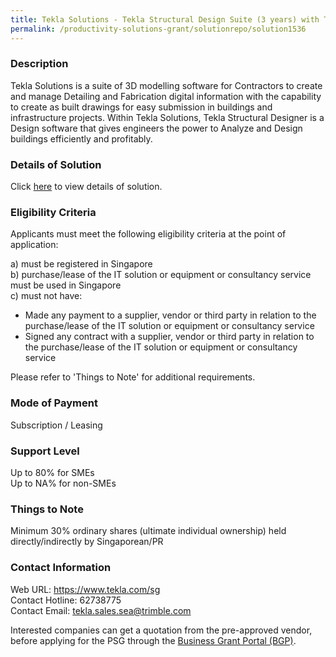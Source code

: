 ```yaml
---
title: Tekla Solutions - Tekla Structural Design Suite (3 years) with Training
permalink: /productivity-solutions-grant/solutionrepo/solution1536
---
```


### Description

Tekla Solutions is a suite of 3D modelling software for Contractors to create and manage Detailing and Fabrication digital information with the capability to create as built drawings for easy submission in buildings and infrastructure projects. Within Tekla Solutions, Tekla Structural Designer is a Design software that gives engineers the power to Analyze and Design buildings efficiently and profitably.

### Details of Solution

Click <a href='https://www.gobusiness.gov.sg/images/psg/DesensitisedTrimbleSolutionsSEAAnnex3CRwef10June2021_Part_3.pdf' target='_blank' rel='noopener'>here</a> to view details of solution.

### Eligibility Criteria

Applicants must meet the following eligibility criteria at the point of application:

a) must be registered in Singapore <br>
b) purchase/lease of the IT solution or equipment or consultancy service must be used in Singapore <br>
c) must not have:
- Made any payment to a supplier, vendor or third party in relation to the purchase/lease of the IT solution or equipment or consultancy service
- Signed any contract with a supplier, vendor or third party in relation to the purchase/lease of the IT solution or equipment or consultancy service

Please refer to 'Things to Note' for additional requirements.

### Mode of Payment
Subscription / Leasing

### Support Level
Up to 80% for SMEs <br>
Up to NA% for non-SMEs

### Things to Note
Minimum 30% ordinary shares (ultimate individual ownership) held directly/indirectly by Singaporean/PR

### Contact Information
Web URL: https://www.tekla.com/sg <br>Contact Hotline: 62738775 <br>Contact Email: tekla.sales.sea@trimble.com <br>

Interested companies can get a quotation from the pre-approved vendor, before applying for the PSG through the <a target='_blank' rel='noopener' href='https://www.businessgrants.gov.sg/'>Business Grant Portal (BGP)</a>.
